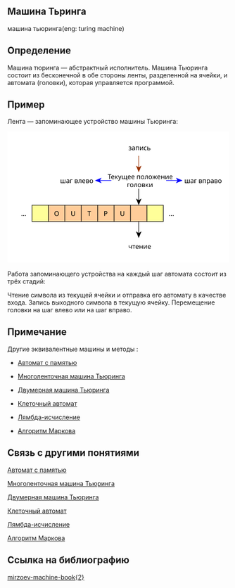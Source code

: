 ## Машина Тьринга
машина тьюринга(eng: turing machine)
## Определение 
Машина тюринга — абстрактный исполнитель. Машина Тьюринга состоит из бесконечной в обе стороны ленты, разделенной на ячейки, и автомата (головки), которая управляется программой.
## Пример
Лента — запоминающее устройство машины Тьюринга:

![tm_memory](images/tm_memory.svg)

Работа запоминающего устройства на каждый шаг автомата состоит из трёх стадий:

Чтение символа из текущей ячейки и отправка его автомату в качестве входа.
Запись выходного символа в текущую ячейку.
Перемещение головки на шаг влево или на шаг вправо.
## Примечание
Другие эквивалентные машины и методы :

-  [Автомат с памятью](automatic_machine_with_memory.md)

-  [Многоленточная машина Тьюринга](multiband_turing_machine.md)

-  [Двумерная машина Тьюринга](two-dimensional_turing_machine.md)

-  [Клеточный автомат](cellular_automaton.md)

-  [Лямбда-исчисление](lambda_calculus.md)

-  [Алгоритм Маркова](markov_algorithm.md)




## Связь с другими понятиями

[Автомат с памятью](automatic_machine_with_memory.md)

[Многоленточная машина Тьюринга](multiband_turing_machine.md)

[Двумерная машина Тьюринга](two-dimensional_turing_machine.md)

[Клеточный автомат](cellular_automaton.md)

[Лямбда-исчисление](lambda_calculus.md)

[Алгоритм Маркова](markov_algorithm.md)


## Ссылка на библиографию
[mirzoev-machine-book{2}](../bibliography/mirzoev-machine-book%7B2%7D.md)
